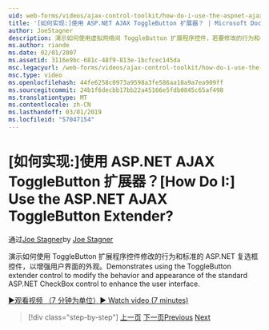 ```yaml
---
uid: web-forms/videos/ajax-control-toolkit/how-do-i-use-the-aspnet-ajax-togglebutton-extender
title: '[如何实现:]使用 ASP.NET AJAX ToggleButton 扩展器？ | Microsoft Docs'
author: JoeStagner
description: 演示如何使用虚拟网络间 ToggleButton 扩展程序控件，若要修改的行为和标准的 ASP.NET 复选框控件，以增强用户的外观...
ms.author: riande
ms.date: 02/01/2007
ms.assetid: 3116e9bc-681c-48f9-813e-1bcfcec145da
msc.legacyurl: /web-forms/videos/ajax-control-toolkit/how-do-i-use-the-aspnet-ajax-togglebutton-extender
msc.type: video
ms.openlocfilehash: 44fe6258c0973a9598a3fe586aa18a9a7ea909ff
ms.sourcegitcommit: 24b1f6decbb17bb22a45166e5fdb0845c65af498
ms.translationtype: MT
ms.contentlocale: zh-CN
ms.lasthandoff: 03/01/2019
ms.locfileid: "57047154"
---
```

<a name="how-do-i-use-the-aspnet-ajax-togglebutton-extender"></a><span data-ttu-id="5387d-104">[如何实现:]使用 ASP.NET AJAX ToggleButton 扩展器？</span><span class="sxs-lookup"><span data-stu-id="5387d-104">[How Do I:] Use the ASP.NET AJAX ToggleButton Extender?</span></span>
====================
<span data-ttu-id="5387d-105">通过[Joe Stagner](https://github.com/JoeStagner)</span><span class="sxs-lookup"><span data-stu-id="5387d-105">by [Joe Stagner](https://github.com/JoeStagner)</span></span>

<span data-ttu-id="5387d-106">演示如何使用 ToggleButton 扩展程序控件修改的行为和标准的 ASP.NET 复选框控件，以增强用户界面的外观。</span><span class="sxs-lookup"><span data-stu-id="5387d-106">Demonstrates using the ToggleButton extender control to modify the behavior and appearance of the standard ASP.NET CheckBox control to enhance the user interface.</span></span>

[<span data-ttu-id="5387d-107">&#9654;观看视频 （7 分钟为单位）</span><span class="sxs-lookup"><span data-stu-id="5387d-107">&#9654; Watch video (7 minutes)</span></span>](https://channel9.msdn.com/Blogs/ASP-NET-Site-Videos/how-do-i-use-the-aspnet-ajax-togglebutton-extender)

> [!div class="step-by-step"]
> <span data-ttu-id="5387d-108">[上一页](how-do-i-use-the-aspnet-ajax-hovermenu-extender.md)
> [下一页](how-do-i-use-the-aspnet-ajax-dropshadow-extender.md)</span><span class="sxs-lookup"><span data-stu-id="5387d-108">[Previous](how-do-i-use-the-aspnet-ajax-hovermenu-extender.md)
[Next](how-do-i-use-the-aspnet-ajax-dropshadow-extender.md)</span></span>
